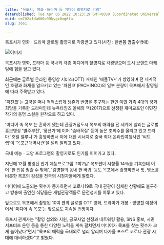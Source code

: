 ```yaml
---
title: "목포시, 영화ㆍ드라마 등 미디어 촬영지로 각광"
datePublished: Tue Apr 05 2022 10:23:19 GMT+0000 (Coordinated Universal Time)
cuid: cm702xfda000e09kygz0xg6ta
slug: 3661

---
```



목포시가 영화ㆍ드라마 글로벌 촬영지로 각광받고 있다(사진 : 한번쯤 멈출수밖에)

![이미지](https://cdn.hashnode.com/res/hashnode/image/upload/v1739254003641/3a60f5e8-33d2-42ea-80bb-89511d2f7923.jpeg)

목포시가 영화, 드라마 등 국내외 각종 미디어의 촬영지로 각광받으며 도시 브랜드 마케팅에 힘을 얻고 있다.

최근에는 글로벌 온라인 동영상 서비스(OTT) 매체인 '애플TV+'가 방영하며 전 세계적인 호평과 화제를 일으키고 있는 '파친코'(PACHINCO)의 일부 분량이 목포에서 촬영됨에 따라 주목받고 있다.

'파친코'는 고국을 떠나 억척스럽게 생존과 번영을 추구하는 한인 이민 가족 4대의 꿈과 희망을 기록한 드라마인데 뉴욕타임즈 올해의 책(2017)으로 선정된 재미교포인 이민진 작가의 동명 소설을 원작으로 하고 있다.

'미디어 속 목포'는 흔하게 됐는데 관광거점도시 목포의 매력을 전 세계에 알리는 글로벌 홍보영상 '별주부전', '풍년가'에 이어 '숨바꼭질' 등이 높은 조회수를 올리고 있고 드라마 '호텔 델루나'가 흥행하면서 이에 대한 시너지로 중국 최대 온라인여행사인 '씨트랩'이 '목포근대역사관'을 널리 알리고 있다.

국내 예능ㆍ교양 프로그램의 촬영지로도 인기를 이어가고 있다.

지난해 12월 방영된 인기 예능프로그램 '1박2일' 목포편이 시청률 14％를 기록한데 이어 '한 번쯤 멈출 수 밖에', '김영철의 동네 한 바퀴' 등도 목포에서 촬영하면서 맛, 명소를 비롯한 목포의 감성을 전국의 시청자들에게 알렸다.

미디어에 노출되는 횟수가 증가하면서 코로나19로 국내 관광이 침체한 상황에도 불구하고 방송에 출연한 식당들은 개별관광객들로 문전성시를 이루고 있다.

앞으로도 목포에서 촬영된 10여 편의 글로벌 OTT 영화, 드라마가 개봉ㆍ방영할 예정이어서 '미디어 속 목포'는 앞으로도 지속될 전망이다.

목포시 관계자는 "촬영 섭외와 지원, 공모사업 선정과 네트워킹 활용, SNS 홍보, 시민 서포터즈 운영 등을 통한 다양한 노력을 계속 펼치면서 미디어가 목포를 찾는 횟수가 크게 늘어났다"면서 "목포의 매력을 국내외로 널리 알리며 다가올 포스트 코로나 관광 시대에 대비하겠다"고 밝혔다.